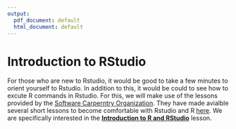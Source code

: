 ```yaml
---
output:
  pdf_document: default
  html_document: default
---
```

# Introduction to RStudio

For those who are new to Rstudio, it would be good to take a few minutes to orient yourself to Rstudio. In addition to this, it would be could to see how to excute R commands in Rstudio. For this, we will make use of the lessons provided by the [Software Carperntry Organization](https://software-carpentry.org/). They have made avialble several short lessons to become comfortable with Rstudio and R [here](https://swcarpentry.github.io/r-novice-gapminder/). We are specifically interested in the [**Introduction to R and RStudio**](https://swcarpentry.github.io/r-novice-gapminder/01-rstudio-intro/index.html) lesson.
